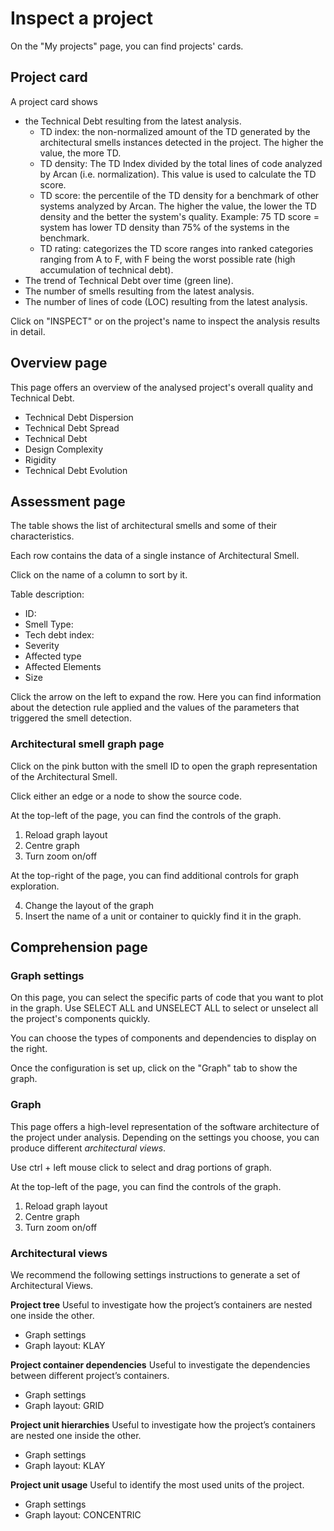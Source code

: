 # Inspect a project

On the "My projects" page, you can find projects' cards. 

## Project card
A project card shows 
- the Technical Debt resulting from the latest analysis. 
  - TD index: the non-normalized amount of the TD generated by the architectural smells instances detected in the project. The higher the value, the more TD.
  - TD density: The TD Index divided by the total lines of code analyzed by Arcan (i.e. normalization). This value is used to calculate the TD score.
  - TD score: the percentile of the TD density for a benchmark of other systems analyzed by Arcan. The higher the value, the lower the TD density and the better the system's quality. Example: 75 TD score = system has lower TD density than 75% of the systems in the benchmark.
  - TD rating: categorizes the TD score ranges into ranked categories ranging from A to F, with F being the worst possible rate (high accumulation of technical debt).
- The trend of Technical Debt over time (green line).
- The number of smells resulting from the latest analysis.
- The number of lines of code (LOC) resulting from the latest analysis.

Click on "INSPECT" or on the project's name to inspect the analysis results in detail.

## Overview page

This page offers an overview of the analysed project's overall quality and Technical Debt.

- Technical Debt Dispersion
- Technical Debt Spread
- Technical Debt
- Design Complexity
- Rigidity
- Technical Debt Evolution

## Assessment page

The table shows the list of architectural smells and some of their characteristics. 

Each row contains the data of a single instance of Architectural Smell.

Click on the name of a column to sort by it.

Table description:
- ID:
- Smell Type:
- Tech debt index:
- Severity
- Affected type
- Affected Elements
- Size

Click the arrow on the left to expand the row. Here you can find information about the detection rule applied and the values of the parameters that triggered the smell detection.

### Architectural smell graph page

Click on the pink button with the smell ID to open the graph representation of the Architectural Smell.

Click either an edge or a node to show the source code.

At the top-left of the page, you can find the controls of the graph.

1. Reload graph layout
2. Centre graph
3. Turn zoom on/off

At the top-right of the page, you can find additional controls for graph exploration.

4. Change the layout of the graph
5. Insert the name of a unit or container to quickly find it in the graph.


## Comprehension page

### Graph settings

On this page, you can select the specific parts of code that you want to plot in the graph. Use SELECT ALL and UNSELECT ALL to select or unselect all the project's components quickly.

You can choose the types of components and dependencies to display on the right. 

Once the configuration is set up, click on the "Graph" tab to show the graph.

### Graph

This page offers a high-level representation of the software architecture of the project under analysis. Depending on the settings you choose, you can produce different *architectural views*.

Use ctrl + left mouse click to select and drag portions of graph.

At the top-left of the page, you can find the controls of the graph.

1. Reload graph layout
2. Centre graph
3. Turn zoom on/off

### Architectural views

We recommend the following settings instructions to generate a set of Architectural Views.

**Project tree**
Useful to investigate how the project’s containers are nested one inside the other.

- Graph settings
- Graph layout: KLAY


**Project container dependencies**
Useful to investigate the dependencies between different project’s containers.

- Graph settings
- Graph layout: GRID

**Project unit hierarchies**
Useful to investigate how the project’s containers are nested one inside the other.

- Graph settings
- Graph layout: KLAY

**Project unit usage**
Useful to identify the most used units of the project.

- Graph settings
- Graph layout: CONCENTRIC

